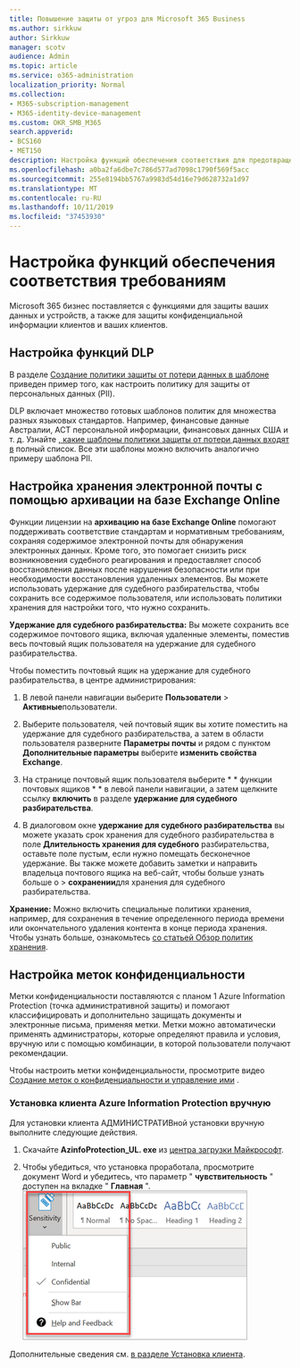 ```yaml
---
title: Повышение защиты от угроз для Microsoft 365 Business
ms.author: sirkkuw
author: Sirkkuw
manager: scotv
audience: Admin
ms.topic: article
ms.service: o365-administration
localization_priority: Normal
ms.collection:
- M365-subscription-management
- M365-identity-device-management
ms.custom: OKR_SMB_M365
search.appverid:
- BCS160
- MET150
description: Настройка функций обеспечения соответствия для предотвращения потери данных и подписи конфиденциальных данных.
ms.openlocfilehash: a0ba2fa6dbe7c786d577ad7098c1790f569f5acc
ms.sourcegitcommit: 255e8194bb5767a9983d54d16e79d628732a1d97
ms.translationtype: MT
ms.contentlocale: ru-RU
ms.lasthandoff: 10/11/2019
ms.locfileid: "37453930"
---
```

# <a name="set-up-compliance-features"></a>Настройка функций обеспечения соответствия требованиям

Microsoft 365 бизнес поставляется с функциями для защиты ваших данных и устройств, а также для защиты конфиденциальной информации клиентов и ваших клиентов.

## <a name="set-up-dlp-features"></a>Настройка функций DLP

В разделе [Создание политики защиты от потери данных в шаблоне](https://support.office.com/article/59414438-99f5-488b-975c-5023f2254369) приведен пример того, как настроить политику для защиты от персональных данных (PII). 
  
DLP включает множество готовых шаблонов политик для множества разных языковых стандартов. Например, финансовые данные Австралии, ACT персональной информации, финансовых данных США и т. д. Узнайте [, какие шаблоны политики защиты от потери данных входят в](https://support.office.com/article/c2e588d3-8f4f-4937-a286-8c399f28953a) полный список. Все эти шаблоны можно включить аналогично примеру шаблона PII. 
  
## <a name="set-up-email-retention-with-exchange-online-archiving"></a>Настройка хранения электронной почты с помощью архивации на базе Exchange Online

 Функции лицензии на **архивацию на базе Exchange Online** помогают поддерживать соответствие стандартам и нормативным требованиям, сохраняя содержимое электронной почты для обнаружения электронных данных. Кроме того, это помогает снизить риск возникновения судебного реагирования и предоставляет способ восстановления данных после нарушения безопасности или при необходимости восстановления удаленных элементов. Вы можете использовать удержание для судебного разбирательства, чтобы сохранить все содержимое пользователя, или использовать политики хранения для настройки того, что нужно сохранить.
  
**Удержание для судебного разбирательства:** Вы можете сохранить все содержимое почтового ящика, включая удаленные элементы, поместив весь почтовый ящик пользователя на удержание для судебного разбирательства. 
    
Чтобы поместить почтовый ящик на удержание для судебного разбирательства, в центре администрирования:
    
1. В левой панели навигации выберите **Пользователи** \> **Активные**пользователи.
    
2. Выберите пользователя, чей почтовый ящик вы хотите поместить на удержание для судебного разбирательства, а затем в области пользователя разверните **Параметры почты** и рядом с пунктом **Дополнительные параметры** выберите **изменить свойства Exchange**.
    
3. На странице почтовый ящик пользователя выберите * * функции почтовых ящиков * * в левой панели навигации, а затем щелкните ссылку **включить** в разделе **удержание для судебного разбирательства**.
    
4. В диалоговом окне **удержание для судебного разбирательства** вы можете указать срок хранения для судебного разбирательства в поле **Длительность хранения для судебного** разбирательства, оставьте поле пустым, если нужно помещать бесконечное удержание. Вы также можете добавить заметки и направить владельца почтового ящика на веб-сайт, чтобы больше узнать больше о \> **сохранении**для хранения для судебного разбирательства.
    
**Хранение:** Можно включить специальные политики хранения, например, для сохранения в течение определенного периода времени или окончательного удаления контента в конце периода хранения. Чтобы узнать больше, ознакомьтесь [со статьей Обзор политик хранения](https://support.office.com/article/5e377752-700d-4870-9b6d-12bfc12d2423).

## <a name="set-up-sensitivity-labels"></a>Настройка меток конфиденциальности

Метки конфиденциальности поставляются с планом 1 Azure Information Protection (точка административной защиты) и помогают классифицировать и дополнительно защищать документы и электронные письма, применяя метки. Метки можно автоматически применять администраторы, которые определяют правила и условия, вручную или с помощью комбинации, в которой пользователи получают рекомендации.

Чтобы настроить метки конфиденциальности, просмотрите видео [Создание меток о конфиденциальности и управление ими](https://support.office.com/en-us/article/2fb96b54-7dd2-4f0c-ac8d-170790d4b8b9) .



### <a name="install-the-azure-information-protection-client-manually"></a>Установка клиента Azure Information Protection вручную

Для установки клиента АДМИНИСТРАТИВной установки вручную выполните следующие действия.

1. Скачайте **AzinfoProtection_UL. exe** из [центра загрузки Майкрософт](https://www.microsoft.com/download/details.aspx?id=53018).
 
2. Чтобы убедиться, что установка проработала, просмотрите документ Word и убедитесь, что параметр " **чувствительность** " доступен на вкладке " **Главная** ".
<br/>![Раскрывающийся список вкладок защита в документе Word.](media/word-sensitivity.png)

Дополнительные сведения см. [в разделе Установка клиента](https://docs.microsoft.com/azure/information-protection/infoprotect-tutorial-step3).
